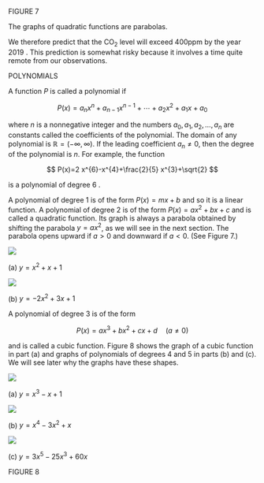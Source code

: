 FIGURE 7

The graphs of quadratic functions are parabolas.

We therefore predict that the $\mathrm{CO}_{2}$ level will exceed $400 \mathrm{ppm}$ by the year 2019 . This prediction is somewhat risky because it involves a time quite remote from our observations.

POLYNOMIALS

A function $P$ is called a polynomial if

$$
P(x)=a_{n} x^{n}+a_{n-1} x^{n-1}+\cdots+a_{2} x^{2}+a_{1} x+a_{0}
$$

where $n$ is a nonnegative integer and the numbers $a_{0}, a_{1}, a_{2}, \ldots, a_{n}$ are constants called the coefficients of the polynomial. The domain of any polynomial is $\mathbb{R}=(-\infty, \infty)$. If the leading coefficient $a_{n} \neq 0$, then the degree of the polynomial is $n$. For example, the function

$$
P(x)=2 x^{6}-x^{4}+\frac{2}{5} x^{3}+\sqrt{2}
$$

is a polynomial of degree 6 .

A polynomial of degree 1 is of the form $P(x)=m x+b$ and so it is a linear function. A polynomial of degree 2 is of the form $P(x)=a x^{2}+b x+c$ and is called a quadratic function. Its graph is always a parabola obtained by shifting the parabola $y=a x^{2}$, as we will see in the next section. The parabola opens upward if $a>0$ and downward if $a<0$. (See Figure 7.)

![](https://cdn.mathpix.com/cropped/2023_03_05_190686e4f7d69e12641fg-1.jpg?height=309&width=322&top_left_y=1171&top_left_x=876)

(a) $y=x^{2}+x+1$

![](https://cdn.mathpix.com/cropped/2023_03_05_190686e4f7d69e12641fg-1.jpg?height=335&width=364&top_left_y=1147&top_left_x=1353)

(b) $y=-2 x^{2}+3 x+1$

A polynomial of degree 3 is of the form

$$
P(x)=a x^{3}+b x^{2}+c x+d \quad(a \neq 0)
$$

and is called a cubic function. Figure 8 shows the graph of a cubic function in part (a) and graphs of polynomials of degrees 4 and 5 in parts (b) and (c). We will see later why the graphs have these shapes.

![](https://cdn.mathpix.com/cropped/2023_03_05_190686e4f7d69e12641fg-1.jpg?height=307&width=364&top_left_y=1931&top_left_x=687)

(a) $y=x^{3}-x+1$

![](https://cdn.mathpix.com/cropped/2023_03_05_190686e4f7d69e12641fg-1.jpg?height=304&width=298&top_left_y=1930&top_left_x=1168)

(b) $y=x^{4}-3 x^{2}+x$

![](https://cdn.mathpix.com/cropped/2023_03_05_190686e4f7d69e12641fg-1.jpg?height=304&width=319&top_left_y=1930&top_left_x=1587)

(c) $y=3 x^{5}-25 x^{3}+60 x$

FIGURE 8